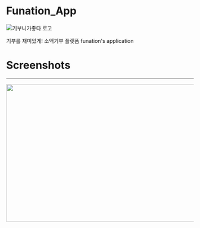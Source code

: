 # Funation_App
![기부니가좋다 로고](https://user-images.githubusercontent.com/35298963/89778909-467e4f80-db49-11ea-8304-a218e0487e7f.png)

기부를 재미있게! 소액기부 플랫폼 funation's application

# Screenshots
-----------------

<img src="https://user-images.githubusercontent.com/35298963/89778976-644bb480-db49-11ea-9897-ecb344b3c5b1.png"  width="700" height="370">

